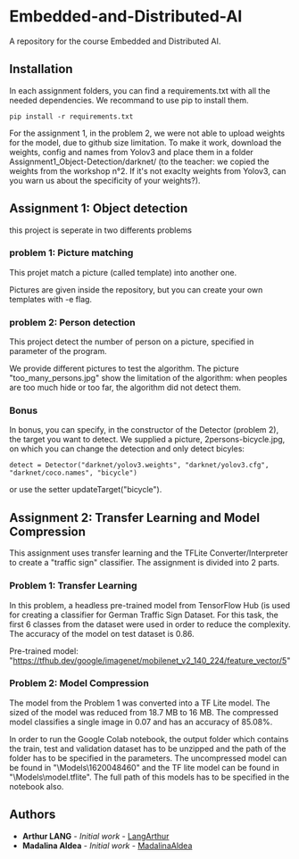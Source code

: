 # Embedded-and-Distributed-AI
A repository for the course Embedded and Distributed AI.

## Installation

In each assignment folders, you can find a requirements.txt with all the needed dependencies. We recommand to use pip to install them.

```
pip install -r requirements.txt
```

For the assignment 1, in the problem 2, we were not able to upload weights for the model, due to github size limitation. To make it work, download the weights, config and names from Yolov3 and place them in a folder Assignment1_Object-Detection/darknet/ (to the teacher: we copied the weights from the workshop n°2. If it's not exaclty weights from Yolov3, can you warn us about the specificity of your weights?).

## Assignment 1: Object detection

this project is seperate in two differents problems

### problem 1: Picture matching

This projet match a picture (called template) into another one.

Pictures are given inside the repository, but you can create your own templates with -e flag.

### problem 2: Person detection

This project detect the number of person on a picture, specified in parameter of the program.

We provide different pictures to test the algorithm. The picture "too_many_persons.jpg" show the limitation of the algorithm: when peoples are too much hide or too far, the algorithm did not detect them.

### Bonus

In bonus, you can specify, in the constructor of the Detector (problem 2), the target you want to detect. We supplied a picture, 2persons-bicycle.jpg, on which you can change the detection and only detect bicyles:
```
detect = Detector("darknet/yolov3.weights", "darknet/yolov3.cfg", "darknet/coco.names", "bicycle")
```

or use the setter updateTarget("bicycle").

## Assignment 2: Transfer Learning and Model Compression

This assignment uses transfer learning and the TFLite Converter/Interpreter to create a "traffic sign" classifier. The assignment is divided into 2 parts.

### Problem 1: Transfer Learning

In this problem, a  headless pre-trained model from TensorFlow Hub (is used for creating a classifier for German Traffic Sign Dataset. For this task, the first 6 classes from the dataset were used in order to reduce the complexity. The accuracy of the model on test dataset is 0.86.

Pre-trained model: "https://tfhub.dev/google/imagenet/mobilenet_v2_140_224/feature_vector/5"

### Problem 2: Model Compression

The model from the Problem 1 was converted into a TF Lite model. The sized of the model was reduced from 18.7 MB to 16 MB. The compressed model classifies a single image in 0.07 and has an accuracy of 85.08%.


In order to run the Google Colab notebook, the output folder which contains the train, test and validation dataset has to be unzipped and the path of the folder has to be specified in the parameters. The uncompressed model can be found in  "\Models\1620048460" and the TF lite model can be found in "\Models\model.tflite". The full path of this models has to be specified in the notebook also.



## Authors

* **Arthur LANG** - *Initial work* - [LangArthur](https://github.com/LangArthur)
* **Madalina Aldea** - *Initial work* - [MadalinaAldea](https://github.com/MadalinaAldea)